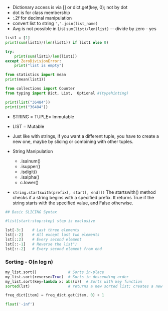 - Dictionary access is via [] or dict.get(key, 0); not by dot 
- dot is for class membership 
- :.2f for decimal manipulation 
- convert list to string `','.join(list_name)`
- Avg is not possible in List `sum(list)/len(list)` -- divide by zero - yes 
```python 
list1 = [1]
print(sum(list1)/(len(list1)) if list1 else 0)

try:
    print(sum(list1)/len(list1))
except ZeroDivisionError:
    print("list is empty")

from statistics import mean
print(mean(list1))                
```

```python
from collections import Counter 
from typing import Dict, List,  Optional #(typehinting)

print(list("36484"))
print(int("36484"))
```

- STRING = TUPLE= Immutable 
- LIST = Mutable 
- Just like with strings, if you want a different tuple, you have to create a new one, maybe by slicing or combining with other tuples.

- String Manipulation 
    - .isalnum()
    - .isupper()
    - .isdigit()
    - .isalpha()
    - c.lower() 

- `string.startswith(prefix[, start[, end]])`  The startswith() method checks if a string begins with a specified prefix. It returns True if the string starts with the specified value, and False otherwise.

```python
## Basic SLICING Syntax

#list[start:stop:step] stop is exclusive 

lst[-3:]    # Last three elements
lst[:-2]    # All except last two elements
lst[::2]    # Every second element
lst[::-1]   # Reverse the list")
lst[::-2]   # Every second element from end
```

### Sorting - O(n log n)
```python 
my_list.sort()              # Sorts in-place
my_list.sort(reverse=True)  # Sorts in descending order
my_list.sort(key=lambda x: abs(x))  # Sorts with key function
sorted(lst)                 # returns a new sorted list; creates a new list and leaves the original unchanged

freq_dict[item] = freq_dict.get(item, 0) + 1

float('-inf')
```
